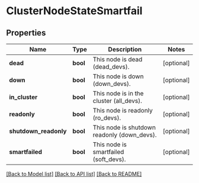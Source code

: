# ClusterNodeStateSmartfail

## Properties
Name | Type | Description | Notes
------------ | ------------- | ------------- | -------------
**dead** | **bool** | This node is dead (dead_devs). | [optional] 
**down** | **bool** | This node is down (down_devs). | [optional] 
**in_cluster** | **bool** | This node is in the cluster (all_devs). | [optional] 
**readonly** | **bool** | This node is readonly (ro_devs). | [optional] 
**shutdown_readonly** | **bool** | This node is shutdown readonly (down_devs). | [optional] 
**smartfailed** | **bool** | This node is smartfailed (soft_devs). | [optional] 

[[Back to Model list]](../README.md#documentation-for-models) [[Back to API list]](../README.md#documentation-for-api-endpoints) [[Back to README]](../README.md)


